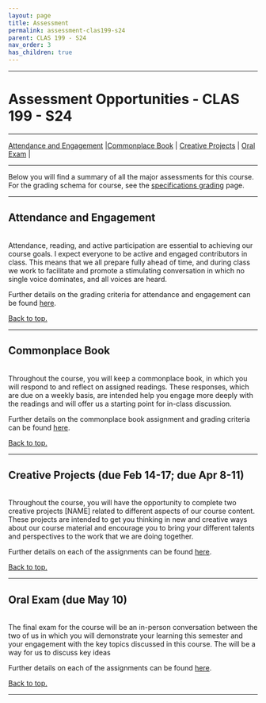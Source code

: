 ```yaml
---
layout: page
title: Assessment
permalink: assessment-clas199-s24
parent: CLAS 199 - S24
nav_order: 3
has_children: true
---
```

***

# Assessment Opportunities - CLAS 199 - S24

***

[Attendance and Engagement](#attendance-and-engagement) \|[Commonplace Book](#commonplace-book) \| [Creative Projects](#creative-projects) \| [Oral Exam](#oral-exam) \|

***

Below you will find a summary of all the major assessments for this course. For the grading schema for course, see the [specifications grading](https://dominicmachado.github.io/specification-grading-clas199-s24) page.

***

## Attendance and Engagement
&nbsp;  
Attendance, reading, and active participation are essential to achieving our course goals. I expect everyone to be active and engaged contributors in class. This means that we all prepare fully ahead of time, and during class we work to facilitate and promote a stimulating conversation in which no single voice dominates, and all voices are heard.

Further details on the grading criteria for attendance and engagement can be found [here](https://dominicmachado.github.io/attendance-engagement-clas199-s24).

[Back to top.](#top)

***

## Commonplace Book
&nbsp;  
Throughout the course, you will keep a commonplace book, in which you will respond to and reflect on assigned readings. These responses, which are due on a weekly basis, are intended help you engage more deeply with the readings and will offer us a starting point for in-class discussion.

Further details on the commonplace book assignment and grading criteria can be found [here](https://dominicmachado.github.io/commonplace-book-clas199-s24).

[Back to top.](#top)

***

## Creative Projects (due Feb 14-17; due Apr 8-11)
&nbsp;  
Throughout the course, you will have the opportunity to complete two creative projects [NAME] related to different aspects of our course content. These projects are intended to get you thinking in new and creative ways about our course material and encourage you to bring your different talents and perspectives to the work that we are doing together.

Further details on each of the assignments can be found [here](https://dominicmachado.github.io/creative-projects-clas199-s24).

[Back to top.](#top)

***

## Oral Exam (due May 10)
&nbsp;  
The final exam for the course will be an in-person conversation between the two of us in which you will demonstrate your learning this semester and your engagement with the key topics discussed in this course. The  will be a way for us to discuss key ideas

Further details on each of the assignments can be found [here](https://dominicmachado.github.io/oral-exam-clas199-s24).

[Back to top.](#top)

***
